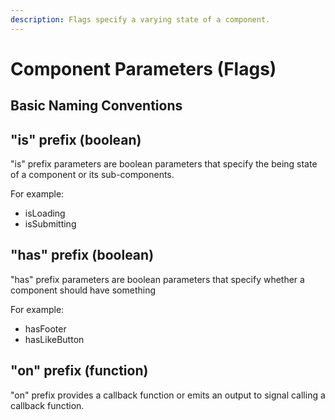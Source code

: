 ```yaml
---
description: Flags specify a varying state of a component.
---
```


# Component Parameters \(Flags\)

## Basic Naming Conventions

## "is" prefix \(boolean\)

"is" prefix parameters are boolean parameters that specify the being state of a component or its sub-components.

For example:

* isLoading
* isSubmitting

## "has" prefix \(boolean\)

"has" prefix parameters are boolean parameters that specify whether a component should have something

For example:

* hasFooter
* hasLikeButton

## "on" prefix \(function\)

"on" prefix provides a callback function or emits an output to signal calling a callback function.



